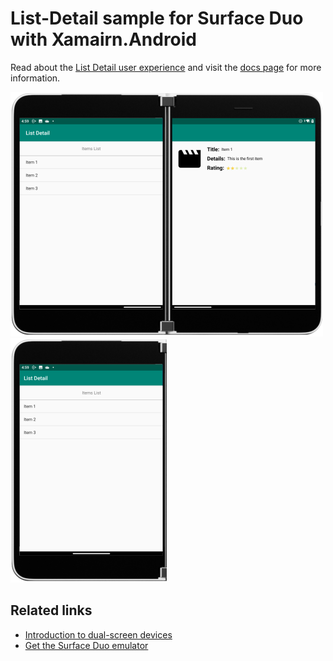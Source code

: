 # List-Detail sample for Surface Duo with Xamairn.Android

Read about the [List Detail user experience](https://docs.microsoft.com/dual-screen/introduction#list-detail) and visit the [docs page](https://docs.microsoft.com/dual-screen/android/sample-code/list-detail) for more information.

![List detail example spanned across two screens](Screenshots/list-detail-500.png) ![List detail on a single screen](Screenshots/list-detail-250.png)

## Related links

- [Introduction to dual-screen devices](https://docs.microsoft.com/dual-screen/introduction)
- [Get the Surface Duo emulator](https://docs.microsoft.com/dual-screen/android/emulator/)
